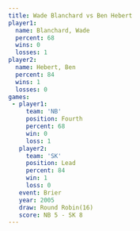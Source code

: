 ```yaml
---
title: Wade Blanchard vs Ben Hebert
player1:               
  name: Blanchard, Wade
  percent: 68          
  wins: 0              
  losses: 1            
player2:               
  name: Hebert, Ben    
  percent: 84          
  wins: 1              
  losses: 0            
games:
 - player1:          
     team: 'NB'      
     position: Fourth
     percent: 68     
     win: 0          
     loss: 1         
   player2:        
     team: 'SK'    
     position: Lead
     percent: 84   
     win: 1        
     loss: 0       
   event: Brier         
   year: 2005           
   draw: Round Robin(16)
   score: NB 5 - SK 8   
---
```

